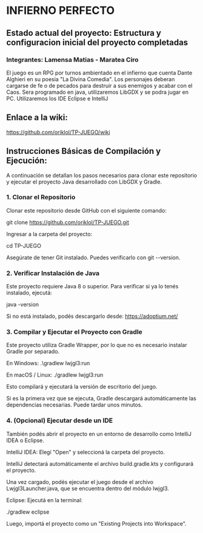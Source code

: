 
# INFIERNO PERFECTO
## Estado actual del proyecto: Estructura y configuracion inicial del proyecto completadas
### Integrantes: Lamensa Matias - Maratea Ciro

El juego es un RPG por turnos ambientado en el infierno que cuenta Dante Alghieri en su poesia "La Divina Comedia". Los personajes deberan cargarse de fe o de pecados para destruir a sus enemigos y acabar con el Caos. Sera programado en java, utilizaremos LibGDX y se podra jugar en PC. Utilizaremos los IDE Eclipse e IntelliJ


## Enlace a la wiki: 
https://github.com/oriklol/TP-JUEGO/wiki

## Instrucciones Básicas de Compilación y Ejecución:
A continuación se detallan los pasos necesarios para clonar este repositorio y ejecutar el proyecto Java desarrollado con LibGDX y Gradle.

### 1. Clonar el Repositorio
Clonar este repositorio desde GitHub con el siguiente comando:

git clone https://github.com/oriklol/TP-JUEGO.git

Ingresar a la carpeta del proyecto:

cd TP-JUEGO

Asegúrate de tener Git instalado. Puedes verificarlo con git --version.

### 2. Verificar Instalación de Java
Este proyecto requiere Java 8 o superior. Para verificar si ya lo tenés instalado, ejecutá:

java -version

Si no está instalado, podés descargarlo desde: https://adoptium.net/

### 3. Compilar y Ejecutar el Proyecto con Gradle
Este proyecto utiliza Gradle Wrapper, por lo que no es necesario instalar Gradle por separado.

En Windows:
.\gradlew lwjgl3:run

En macOS / Linux:
./gradlew lwjgl3:run

Esto compilará y ejecutará la versión de escritorio del juego.

Si es la primera vez que se ejecuta, Gradle descargará automáticamente las dependencias necesarias. Puede tardar unos minutos.

### 4. (Opcional) Ejecutar desde un IDE
También podés abrir el proyecto en un entorno de desarrollo como IntelliJ IDEA o Eclipse.

IntelliJ IDEA:
Elegí "Open" y seleccioná la carpeta del proyecto.

IntelliJ detectará automáticamente el archivo build.gradle.kts y configurará el proyecto.

Una vez cargado, podés ejecutar el juego desde el archivo Lwjgl3Launcher.java, que se encuentra dentro del módulo lwjgl3.

Eclipse:
Ejecutá en la terminal:

./gradlew eclipse

Luego, importá el proyecto como un "Existing Projects into Workspace".


